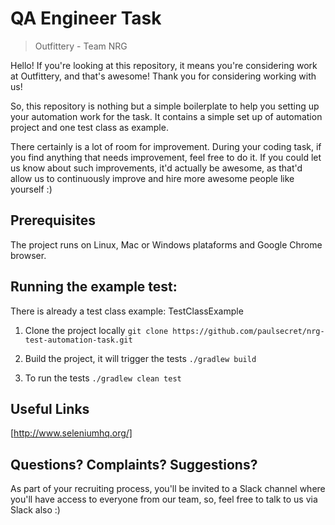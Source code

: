 # QA Engineer Task
> Outfittery - Team NRG

Hello! If you're looking at this repository, it means you're considering work at Outfittery, and that's awesome! 
Thank you for considering working with us!

So, this repository is nothing but a simple boilerplate to help you setting up your automation work for the task. It contains a simple set up of automation project and one test class as example. 

There certainly is a lot of room for improvement. During your coding task, if you find anything that needs improvement, feel free to do it. If you could let us know about such improvements, it'd actually be awesome, as that'd allow us to continuously improve and hire more awesome people like yourself :)

## Prerequisites

The project runs on Linux, Mac or Windows plataforms and Google Chrome browser.

## Running the example test:

There is already a test class example: TestClassExample

1) Clone the project locally
`git clone https://github.com/paulsecret/nrg-test-automation-task.git`

2) Build the project, it will trigger the tests
`./gradlew build`

3) To run the tests
`./gradlew clean test`

## Useful Links

[http://www.seleniumhq.org/]

## Questions? Complaints? Suggestions?

As part of your recruiting process, you'll be invited to a Slack channel where you'll have access to everyone from our team, so, feel free to talk to us via Slack also :)

